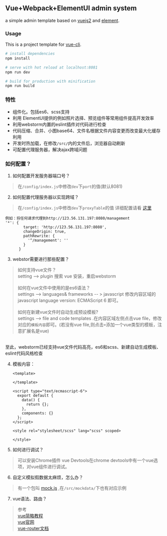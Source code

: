 ## Vue+Webpack+ElementUI admin system
a simple admin template based on [vuejs2](http://vuejs.org/) and [element](http://element.eleme.io/#/).

### Usage

This is a project template for [vue-cli](https://github.com/vuejs/vue-cli).

``` bash
# install dependencies
npm install

# serve with hot reload at localhost:8081
npm run dev

# build for production with minification
npm run build

```
### 特性
* 组件化。包括es6、scss支持
* 利用 ElementUI提供的例如照片选择、预览组件等常用组件提高开发效率
* 利用webstorm内置的eslint插件对代码进行检查
* 代码压缩、合并、小图base64、文件名根据文件内容变更而改变最大化缓存利用
* 开发时热加载，在修改`/src/`内的文件后，浏览器自动刷新
* 可配置代理服务器，解决ajax跨域问题

### 如何配置？
1. 如何配置开发服务器端口号？
> 在`/config/index.js`中修改`dev`下`port`的值(默认8081)

2. 如何配置代理服务器以实现跨域？
> 在`/config/index.js`中修改`dev`下`proxyTable`的值
> 详细配置请看 [这里](https://vuejs-templates.github.io/webpack/proxy.html)
```
例如：将任何请求代理到http://123.56.131.197:8080/management
'*': {
        target: 'http://123.56.131.197:8080',
        changeOrigin: true,
        pathRewrite: {
          '^/management': ''
        }
      }
  ```

3. webstor需要进行那些配置？
  > 如何支持vue文件？<br>
  setting  -->  plugin 搜索 vue 安装，重启webstorm
  <br><br>
  > 如何在vue文件中使用的是es6语法？<br>
  settings --> languages& frameworks -- > javascript 修改内容区域的javascript language version: ECMAScript 6 即可。
  <br><br>
  > 如何在新建vue文件时自动生成预设模板?<br>
   settings  -->  file and code templates .在内容区域左侧点击vue file，修改对应的`模板内容`即可。(若没有vue file,则点击`+`添加一个vue类型的模板，注意扩展名是vue)
   <br>
   至此，webstorm已经支持vue文件代码高亮，es6和scss、新建自动生成模板、eslint代码风格检查

4. 模板内容：
    ```
    <template>

    </template>

    <script type="text/ecmascript-6">
      export default {
        data() {
          return {};
        },
        components: {}
      };
    </script>

    <style rel="stylesheet/scss" lang="scss" scoped>

    </style>
    ```
5. 如何进行调试？
> 可以安装Chrome插件 vue Devtools在chrome devtools中有一个vue选项，对vue组件进行调试。

6. 自定义模拟假数据太麻烦，怎么办？
> 有一个包叫 [mock.js](http://mockjs.com/examples.html) ,在`/src/mockdata/`下也有对应示例

7. vue语法、路由？
> 参考 <br>
>[vue简略教程](https://github.com/keepfool/vue-tutorials)<br>[vue官网](https://cn.vuejs.org/v2/guide/) <br>[vue-router文档](http://router.vuejs.org/zh-cn/)
